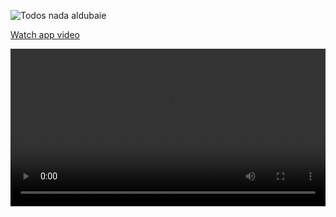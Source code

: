 ![Todos nada aldubaie](https://github.com/user-attachments/assets/491edce4-9547-4db2-a54b-e416f4f15925)

[Watch app video ](./todos.mp4)

<video width="100%" controls>
  <source src="./todos.mp4" type="video/mp4">
Your browser doesn't support to watch the video!
</video>
